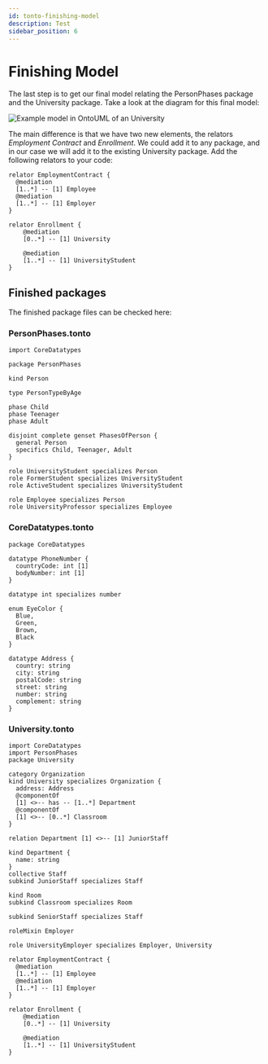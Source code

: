 ```yaml
---
id: tonto-finishing-model
description: Test
sidebar_position: 6
---
```


# Finishing Model

The last step is to get our final model relating the PersonPhases package and the University package. Take a look at the
diagram for this final model:

![Example model in OntoUML of an University](/img/diagrams/fig-diagrams-university-model.png)

The main difference is that we have two new elements, the relators *Employment Contract* and *Enrollment*. We could add it to
any package, and in our case we will add it to the existing University package. Add the following relators to your code:

```text
relator EmploymentContract {
  @mediation
  [1..*] -- [1] Employee
  @mediation
  [1..*] -- [1] Employer
}

relator Enrollment {
    @mediation
    [0..*] -- [1] University

    @mediation
    [1..*] -- [1] UniversityStudent
}
```

## Finished packages

The finished package files can be checked here:

### PersonPhases.tonto

```text
import CoreDatatypes

package PersonPhases

kind Person

type PersonTypeByAge

phase Child
phase Teenager
phase Adult

disjoint complete genset PhasesOfPerson {
  general Person
  specifics Child, Teenager, Adult
}

role UniversityStudent specializes Person
role FormerStudent specializes UniversityStudent
role ActiveStudent specializes UniversityStudent

role Employee specializes Person
role UniversityProfessor specializes Employee
```

### CoreDatatypes.tonto

```text
package CoreDatatypes

datatype PhoneNumber {
  countryCode: int [1]
  bodyNumber: int [1]
}

datatype int specializes number

enum EyeColor {
  Blue,
  Green,
  Brown,
  Black
}

datatype Address {
  country: string
  city: string
  postalCode: string
  street: string
  number: string
  complement: string
}
```

### University.tonto

```text
import CoreDatatypes
import PersonPhases
package University

category Organization
kind University specializes Organization {
  address: Address
  @componentOf
  [1] <>-- has -- [1..*] Department
  @componentOf
  [1] <>-- [0..*] Classroom
}

relation Department [1] <>-- [1] JuniorStaff

kind Department {
  name: string
}
collective Staff
subkind JuniorStaff specializes Staff

kind Room
subkind Classroom specializes Room

subkind SeniorStaff specializes Staff

roleMixin Employer

role UniversityEmployer specializes Employer, University

relator EmploymentContract {
  @mediation
  [1..*] -- [1] Employee
  @mediation
  [1..*] -- [1] Employer
}

relator Enrollment {
    @mediation
    [0..*] -- [1] University

    @mediation
    [1..*] -- [1] UniversityStudent
}
```
